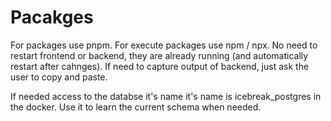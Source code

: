 # Pacakges
For packages use pnpm.
For execute packages use npm / npx.
No need to restart frontend or backend, they are already running (and automatically restart after cahnges).
If need to capture output of backend, just ask the user to copy and paste.

If needed access to the databse it's name it's name is icebreak_postgres in the docker. Use it to learn the current schema when needed.